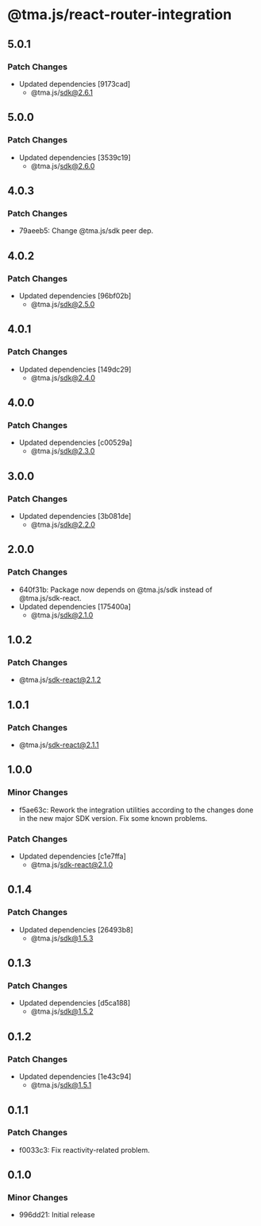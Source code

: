 # @tma.js/react-router-integration

## 5.0.1

### Patch Changes

- Updated dependencies [9173cad]
  - @tma.js/sdk@2.6.1

## 5.0.0

### Patch Changes

- Updated dependencies [3539c19]
  - @tma.js/sdk@2.6.0

## 4.0.3

### Patch Changes

- 79aeeb5: Change @tma.js/sdk peer dep.

## 4.0.2

### Patch Changes

- Updated dependencies [96bf02b]
  - @tma.js/sdk@2.5.0

## 4.0.1

### Patch Changes

- Updated dependencies [149dc29]
  - @tma.js/sdk@2.4.0

## 4.0.0

### Patch Changes

- Updated dependencies [c00529a]
  - @tma.js/sdk@2.3.0

## 3.0.0

### Patch Changes

- Updated dependencies [3b081de]
  - @tma.js/sdk@2.2.0

## 2.0.0

### Patch Changes

- 640f31b: Package now depends on @tma.js/sdk instead of @tma.js/sdk-react.
- Updated dependencies [175400a]
  - @tma.js/sdk@2.1.0

## 1.0.2

### Patch Changes

- @tma.js/sdk-react@2.1.2

## 1.0.1

### Patch Changes

- @tma.js/sdk-react@2.1.1

## 1.0.0

### Minor Changes

- f5ae63c: Rework the integration utilities according to the changes done in the new major SDK version. Fix some known problems.

### Patch Changes

- Updated dependencies [c1e7ffa]
  - @tma.js/sdk-react@2.1.0

## 0.1.4

### Patch Changes

- Updated dependencies [26493b8]
  - @tma.js/sdk@1.5.3

## 0.1.3

### Patch Changes

- Updated dependencies [d5ca188]
  - @tma.js/sdk@1.5.2

## 0.1.2

### Patch Changes

- Updated dependencies [1e43c94]
  - @tma.js/sdk@1.5.1

## 0.1.1

### Patch Changes

- f0033c3: Fix reactivity-related problem.

## 0.1.0

### Minor Changes

- 996dd21: Initial release
